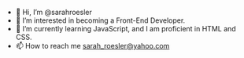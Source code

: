 - 👋 Hi, I’m @sarahroesler
- 👀 I’m interested in becoming a Front-End Developer. 
- 🌱 I’m currently learning JavaScript, and I am proficient in HTML and CSS.
- 📫 How to reach me sarah_roesler@yahoo.com

<!---
sarahroesler/sarahroesler is a ✨ special ✨ repository because its `README.md` (this file) appears on your GitHub profile.
You can click the Preview link to take a look at your changes.
--->
